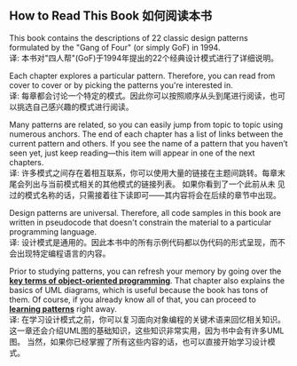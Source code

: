 ## How to Read This Book 如何阅读本书

This book contains the descriptions of 22 classic design patterns formulated by the "Gang of Four" (or simply GoF) 
in 1994.   
译: 本书对"四人帮"(GoF)于1994年提出的22个经典设计模式进行了详细说明。

Each chapter explores a particular pattern. Therefore, you can read from cover to cover or by picking the patterns 
you're interested in.   
译: 每章都会讨论一个特定的模式。因此你可以按照顺序从头到尾进行阅读，也可以挑选自己感兴趣的模式进行阅读。

Many patterns are related, so you can easily jump from topic to topic using numerous anchors. The end of each chapter 
has a list of links between the current pattern and others. If you see the name of a pattern that you haven’t seen 
yet, just keep reading—this item will appear in one of the next chapters.   
译: 许多模式之间存在着相互联系，你可以使用大量的链接在主题间跳转。每章末尾会列出与当前模式相关的其他模式的链接列表。 如果你看到了一个此前从未
见过的模式名称的话，只需接着往下读即可——其内容将会在后续的章节中出现。

Design patterns are universal. Therefore, all code samples in this book are written in pseudocode that doesn't 
constrain the material to a particular programming language.   
译: 设计模式是通用的。因此本书中的所有示例代码都以伪代码的形式呈现，而不会出现特定编程语言的内容。

Prior to studying patterns, you can refresh your memory by going over the [**key terms of object-oriented programming**](../3_introduction_to_oop/).
That chapter also explains the basics of UML diagrams, which is useful because the book has tons of them. Of course, 
if you already know all of that, you can proceed to [**learning patterns**](../4_introduction_to_design_patterns/) right away.   
译: 在学习设计模式之前，你可以复习面向对象编程的关键术语来回忆相关知识。这一章还会介绍UML图的基础知识，这些知识非常实用，因为书中会有许多UML图。
当然，如果你已经掌握了所有这些内容的话，也可以直接开始学习设计模式。